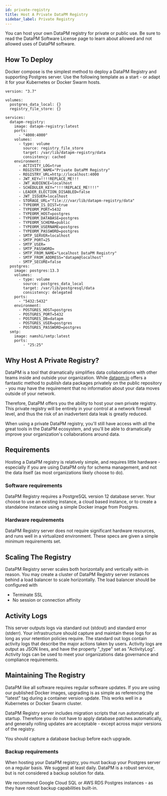 ```yaml
---
id: private-registry
title: Host A Private DataPM Registry
sidebar_label: Private Registry
---
```


You can host your own DataPM registry for private or public use. Be sure to read the DataPM Software License page to learn about allowed and not allowed uses of DataPM software.

## How To Deploy

Docker compose is the simplest method to deploy a DataPM Registry and supporting Postgres server. Use the following template as a start - or adapt it for your Kubernetes or Docker Swarm hosts.

```text
version: "3.7"

volumes:
  postgres_data_local: {}
  registry_file_store: {}

services:
  datapm-registry:
    image: datapm-registry:latest
    ports:
      - "4000:4000"
    volumes:
      - type: volume
        source: registry_file_store
        target: /var/lib/datapm-registry/data
        consistency: cached
    environment:
      - ACTIVITY_LOG=true
      - REGISTRY_NAME="Private DataPM Registry"
      - REGISTRY_URL=http://localhost:4000
      - JWT_KEY=!!!!REPLACE_ME!!!
      - JWT_AUDIENCE=localhost
      - SCHEDULER_KEY="!!!!REPLACE_ME!!!!"
      - LEADER_ELECTION_DISABLED=false
      - JWT_ISSUER=localhost
      - STORAGE_URL="file:///var/lib/datapm-registry/data"
      - TYPEORM_IS_DIST=true
      - TYPEORM_PORT=5432
      - TYPEORM_HOST=postgres
      - TYPEORM_DATABASE=postgres
      - TYPEORM_SCHEMA=public
      - TYPEORM_USERNAME=postgres
      - TYPEORM_PASSWORD=postgres
      - SMTP_SERVER=localhost
      - SMTP_PORT=25
      - SMTP_USER=
      - SMTP_PASSWORD=
      - SMTP_FROM_NAME="Localhost DataPM Registry"
      - SMTP_FROM_ADDRESS="datapm@localhost"
      - SMTP_SECURE=false
  postgres:
    image: postgres:13.3
    volumes:
      - type: volume
        source: postgres_data_local
        target: /var/lib/postgresql/data
        consistency: delegated
    ports:
      - "5432:5432"
    environment:
      - POSTGRES_HOST=postgres
      - POSTGRES_PORT=5432
      - POSTGRES_DB=datapm
      - POSTGRES_USER=postgres
      - POSTGRES_PASSWORD=postgres
  smtp:
    image: namshi/smtp:latest
    ports:
        - "25:25"

```

## Why Host A Private Registry?

DataPM is a tool that dramatically simplifies data collaborations with other teams inside and outside your organization. While [datapm.io](https://datapm.io) offers a fantastic method to publish data packages privately on the public repository - you may have the requirement that no information about your data moves outside of your network.

Therefore, DataPM offers you the ability to host your own private registry. This private registry will be entirely in your control at a network firewall level, and thus the risk of an inadvertent data leak is greatly reduced.

When using a private DataPM registry, you'll still have access with all the great tools in the DataPM ecosystem, and you'll be able to dramatically improve your organization's collaborations around data.

## Requirements

Hosting a DataPM registry is relatively simple, and requires little hardware - especially if you are using DataPM only for schema management, and not the data itself (as most organizations likely choose to do).

### Software requirements

DataPM Registry requires a PostgreSQL version 12 database server. Your choose to use an existing instance, a cloud based instance, or to create a standalone instance using a simple Docker image from Postgres.

### Hardware requirements

DataPM Registry server does not require significant hardware resources, and runs well in a virtualized environment. These specs are given a simple minimum requirements set.

## Scaling The Registry

DataPM Registry server scales both horizontally and vertically with-in reason. You may create a cluster of DataPM Registry server instances behind a load balancer to scale horizontally. The load balancer should be configured with

-   Terminate SSL
-   No session or connection affinity

## Activity Logs

This server outputs logs via standard out (stdout) and standard error (stderr). Your infrastructure should capture and maintain these logs for as long as your retention policies require. The standard out logs contain activity logs that describe the major actions taken by users. Activity logs are output as JSON lines, and have the property "\_type" set as "ActivityLog". Activity logs can be used to meet your organizations data governance and compliance requirements.

## Maintaining The Registry

DataPM like all software requires regular software updates. If you are using our published Docker images, upgrading is as simple as referencing the "latest" tag during a container version update. This works well in a Kubernetes or Docker Swarm cluster.

DataPM Registry server includes migration scripts that run automatically at startup. Therefore you do not have to apply database patches automatically, and generally rolling updates are acceptable - except across major versions of the registry.

You should capture a database backup before each upgrade.

### Backup requirements

When hosting your DataPM registry, you must backup your Postgres server on a regular basis. We suggest at least daily. DataPM is a robust service, but is not considered a backup solution for data.

We recommend Google Cloud SQL or AWS RDS Postgres instances - as they have robust backup capabilities built-in.
